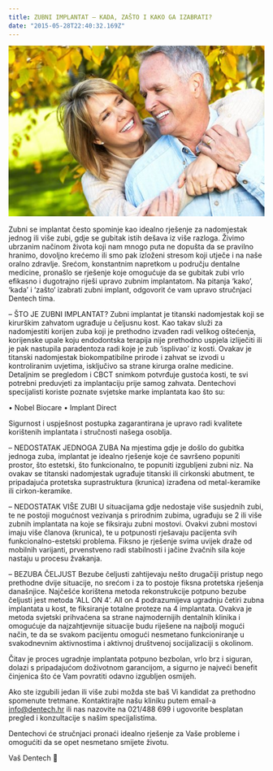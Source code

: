 ```yaml
---
title: ZUBNI IMPLANTAT – KADA, ZAŠTO I KAKO GA IZABRATI?
date: "2015-05-28T22:40:32.169Z"
---
```

![ ](./post6.jpg)

Zubni se implantat često spominje kao idealno rješenje za nadomjestak jednog ili više zubi, gdje se gubitak istih dešava iz više razloga. Živimo ubrzanim načinom života koji nam mnogo puta ne dopušta da se pravilno hranimo, dovoljno krećemo ili smo pak izloženi stresom koji utječe i na naše oralno zdravlje.
Srećom, konstantnim napretkom u području dentalne medicine, pronašlo se rješenje koje omogućuje da se gubitak zubi vrlo efikasno i dugotrajno riješi upravo zubnim implantatom. Na pitanja ‘kako’, ‘kada’ i ‘zašto‘ izabrati zubni implant, odgovorit će vam upravo stručnjaci Dentech tima.

– ŠTO JE ZUBNI IMPLANTAT?
Zubni implantat je titanski nadomjestak koji se kirurškim zahvatom ugrađuje u čeljusnu kost. Kao takav služi za nadomjestiti korijen zuba koji je prethodno izvađen radi velikog oštećenja, korijenske upale koju endodontska terapija nije prethodno uspjela izliječiti ili je pak nastupila paradentoza radi koje je zub ‘isplivao’ iz kosti. Ovakav je titanski nadomjestak biokompatibilne prirode i zahvat se izvodi u kontroliranim uvjetima, isključivo sa strane kirurga oralne medicine. Detaljnim se pregledom i CBCT snimkom potvrđuje gustoća kosti, te svi potrebni preduvjeti za implantaciju prije samog zahvata. Dentechovi specijalisti koriste poznate svjetske marke implantata kao što su:

• Nobel Biocare
• Implant Direct

Sigurnost i uspješnost postupka zagarantirana je upravo radi kvalitete korištenih implantata i stručnosti našega osoblja.

– NEDOSTATAK JEDNOGA ZUBA
Na mjestima gdje je došlo do gubitka jednoga zuba, implantat je idealno rješenje koje će savršeno popuniti prostor, što estetski, što funkcionalno, te popuniti izgubljeni zubni niz. Na ovakav se titanski nadomjestak ugrađuje titanski ili cirkonski abutment, te pripadajuća protetska suprastruktura (krunica) izrađena od metal-keramike ili cirkon-keramike.

– NEDOSTATAK VIŠE ZUBI
U situacijama gdje nedostaje više susjednih zubi, te ne postoji mogućnost vezivanja s prirodnim zubima, ugrađuju se 2 ili više zubnih implantata na koje se fiksiraju zubni mostovi. Ovakvi zubni mostovi imaju više članova (krunica), te u potpunosti rješavaju pacijenta svih funkcionalno-estetski problema. Fiksno je rješenje svima uvijek draže od mobilnih varijanti, prvenstveno radi stabilnosti i jačine žvačnih sila koje nastaju u procesu žvakanja.

– BEZUBA ČELJUST
Bezube čeljusti zahtijevaju nešto drugačiji pristup nego prethodne dvije situacije, no srećom i za to postoje fiksna protetska rješenja današnjice. Najčešće korištena metoda rekonstrukcije potpuno bezube čeljusti jest metoda ‘ALL ON 4’. All on 4 podrazumijeva ugradnju četiri zubna implantata u kost, te fiksiranje totalne proteze na 4 implantata. Ovakva je metoda svjetski prihvaćena sa strane najmodernijih dentalnih klinika i omogućuje da najzahtjevnije situacije budu riješene na najbolji mogući način, te da se svakom pacijentu omogući nesmetano funkcioniranje u svakodnevnim aktivnostima i aktivnoj društvenoj socijalizaciji s okolinom.

Čitav je proces ugradnje implantata potpuno bezbolan, vrlo brz i siguran, dolazi s pripadajućom doživotnom garancijom, a sigurno je najveći benefit činjenica što će Vam povratiti odavno izgubljen osmijeh.

Ako ste izgubili jedan ili više zubi možda ste baš Vi kandidat za prethodno spomenute tretmane. Kontaktirajte našu kliniku putem email-a info@dentech.hr ili nas nazovite na 021/488 699 i ugovorite besplatan pregled i konzultacije s našim specijalistima.

Dentechovi će stručnjaci pronaći idealno rješenje za Vaše probleme i omogućiti da se opet nesmetano smijete životu.

Vaš Dentech 🙂